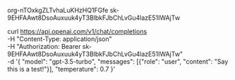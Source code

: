 org-nTOxkgZLTvhaLuKHzHQ1FGfe
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

curl https://api.openai.com/v1/chat/completions \
  -H "Content-Type: application/json" \
  -H "Authorization: Bearer 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" \
  -d '{
     "model": "gpt-3.5-turbo",
     "messages": [{"role": "user", "content": "Say this is a test!"}],
     "temperature": 0.7
   }'